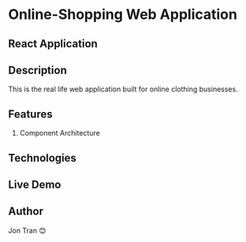 # Online-Shopping Web Application

## React Application

## Description
This is the real life web application built for online clothing businesses. 

## Features
1. Component Architecture

## Technologies

## Live Demo

## Author
Jon Tran 😊